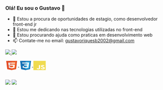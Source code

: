 ### Olá! Eu sou o Gustavo 👋

- 🔭 Estou a procura de oportunidades de estagio, como desenvolvedor front-end jr
- 🌱 Estou me dedicando nas tecnologias utilizadas no front-end
- 🤔 Estou procurando ajuda como praticas em desenvolvimento web
- 📫 Contate-me no email: gustavoriquesb2002@gmail.com

<div>
  <a href="https://github.com/gustavoshr">
  <img height="180em" src="https://github-readme-stats.vercel.app/api?username=gustavoshr&show_icons=true&theme=dracula&include_all_commits=true&count_private=true"/>
  <img height="190em" src="https://github-readme-stats.vercel.app/api/top-langs/?username=gustavoshr&layout-compact-langs_count=16&theme=dracula"/>
  </div>
  
  <div style="display: inline_block"><br>
  <img align="center" alt="Gustavo-HTML" height="30" width="40" src="https://raw.githubusercontent.com/devicons/devicon/master/icons/html5/html5-original.svg"> 
  <img align="center" alt="Gustavo-CSS" height="30" width="40" src="https://raw.githubusercontent.com/devicons/devicon/master/icons/css3/css3-original.svg">
  <img align="center" alt="Gustavo-Js" height="30" width="40" src="https://raw.githubusercontent.com/devicons/devicon/master/icons/javascript/javascript-plain.svg">
 </div>                          
  
  ##
  
  <div>
    <a href="https://www.instagram.com/gustavoshr_/" target="__blank"><img src="https://img.shields.io/badge/Instagram-E4405F?style=for-the-badge&logo=instagram&logoColor=white" target="__blank"></a>
    <a href="https://www.linkedin.com/in/gustavo-henrique-628974203" target="__blank"><img src=https://img.shields.io/badge/LinkedIn-0077B5?style=for-the-badge&logo=linkedin&logoColor=white target="__blank"></a>
    
                                                                            
  </div>
